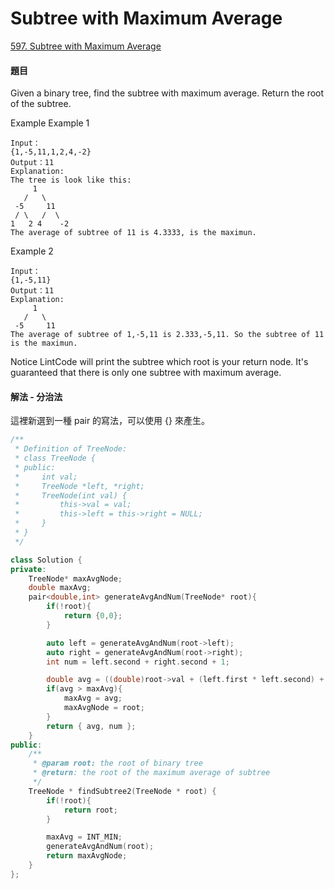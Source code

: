# Subtree with Maximum Average

[597. Subtree with Maximum Average](https://www.lintcode.com/problem/subtree-with-maximum-average/?_from=ladder&&fromId=78)

#### 題目

Given a binary tree, find the subtree with maximum average. Return the root of the subtree.

Example Example 1

```text
Input：
{1,-5,11,1,2,4,-2}
Output：11
Explanation:
The tree is look like this:
     1
   /   \
 -5     11
 / \   /  \
1   2 4    -2 
The average of subtree of 11 is 4.3333, is the maximun.
```

Example 2

```text
Input：
{1,-5,11}
Output：11
Explanation:
     1
   /   \
 -5     11
The average of subtree of 1,-5,11 is 2.333,-5,11. So the subtree of 11 is the maximun.
```

Notice LintCode will print the subtree which root is your return node. It's guaranteed that there is only one subtree with maximum average.

#### 解法 - 分治法

這裡新選到一種 pair 的寫法，可以使用 {} 來產生。

```cpp
/**
 * Definition of TreeNode:
 * class TreeNode {
 * public:
 *     int val;
 *     TreeNode *left, *right;
 *     TreeNode(int val) {
 *         this->val = val;
 *         this->left = this->right = NULL;
 *     }
 * }
 */

class Solution {
private:
    TreeNode* maxAvgNode;
    double maxAvg;
    pair<double,int> generateAvgAndNum(TreeNode* root){
        if(!root){
            return {0,0};
        }

        auto left = generateAvgAndNum(root->left);
        auto right = generateAvgAndNum(root->right);
        int num = left.second + right.second + 1;

        double avg = ((double)root->val + (left.first * left.second) + (right.first * right.second)) / num;
        if(avg > maxAvg){
            maxAvg = avg;
            maxAvgNode = root;
        }
        return { avg, num };
    }
public:
    /**
     * @param root: the root of binary tree
     * @return: the root of the maximum average of subtree
     */
    TreeNode * findSubtree2(TreeNode * root) {
        if(!root){
            return root;
        }

        maxAvg = INT_MIN;
        generateAvgAndNum(root);
        return maxAvgNode;
    }
};
```

